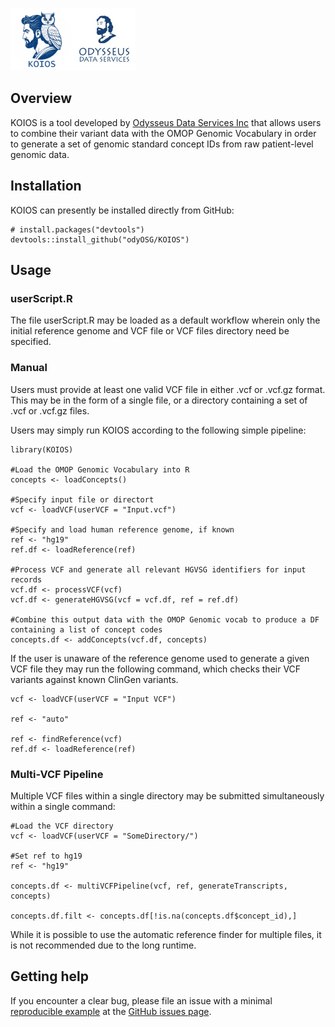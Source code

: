 <!-- README.md is generated from README.Rmd. Please edit that file -->
<p float="left">
<img src="./img/koios.png" style="vertical-align: center;" width="100"/><img src="./img/ods_logo.jpg" style="vertical-align: center;" width="100"/>
</p>

## Overview

KOIOS is a tool developed by [Odysseus Data Services
Inc](https://odysseusinc.com/) that allows users to combine their
variant data with the OMOP Genomic Vocabulary in order to generate a set
of genomic standard concept IDs from raw patient-level genomic data.

## Installation

KOIOS can presently be installed directly from GitHub:

    # install.packages("devtools")
    devtools::install_github("odyOSG/KOIOS")

## Usage

### userScript.R

The file userScript.R may be loaded as a default workflow wherein only
the initial reference genome and VCF file or VCF files directory need be
specified.

### Manual

Users must provide at least one valid VCF file in either .vcf or .vcf.gz
format. This may be in the form of a single file, or a directory
containing a set of .vcf or .vcf.gz files.

Users may simply run KOIOS according to the following simple pipeline:


    library(KOIOS)

    #Load the OMOP Genomic Vocabulary into R
    concepts <- loadConcepts()

    #Specify input file or directort
    vcf <- loadVCF(userVCF = "Input.vcf")

    #Specify and load human reference genome, if known
    ref <- "hg19"
    ref.df <- loadReference(ref)

    #Process VCF and generate all relevant HGVSG identifiers for input records
    vcf.df <- processVCF(vcf)
    vcf.df <- generateHGVSG(vcf = vcf.df, ref = ref.df)

    #Combine this output data with the OMOP Genomic vocab to produce a DF containing a list of concept codes
    concepts.df <- addConcepts(vcf.df, concepts)

If the user is unaware of the reference genome used to generate a given
VCF file they may run the following command, which checks their VCF
variants against known ClinGen variants.

    vcf <- loadVCF(userVCF = "Input VCF")

    ref <- "auto"

    ref <- findReference(vcf)
    ref.df <- loadReference(ref)

### Multi-VCF Pipeline

Multiple VCF files within a single directory may be submitted
simultaneously within a single command:

    #Load the VCF directory
    vcf <- loadVCF(userVCF = "SomeDirectory/")

    #Set ref to hg19
    ref <- "hg19"

    concepts.df <- multiVCFPipeline(vcf, ref, generateTranscripts, concepts)

    concepts.df.filt <- concepts.df[!is.na(concepts.df$concept_id),]

While it is possible to use the automatic reference finder for multiple
files, it is not recommended due to the long runtime.

## Getting help

If you encounter a clear bug, please file an issue with a minimal
[reproducible example](https://reprex.tidyverse.org/) at the [GitHub
issues page](https://github.com/OdyOSG/KOIOS/issues).
